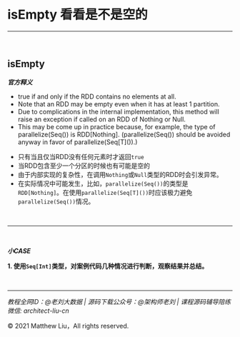 # isEmpty 看看是不是空的

---

<br>

## isEmpty

**_官方释义_**

- true if and only if the RDD contains no elements at all. 
- Note that an RDD may be empty even when it has at least 1 partition. 
- Due to complications in the internal implementation, this method will raise an exception if called on an RDD of Nothing or Null. 
- This may be come up in practice because, for example, the type of parallelize(Seq()) is RDD[Nothing]. (parallelize(Seq()) should be avoided anyway in favor of parallelize(Seq\[T\]()).)

<div class="hint">

- 只有当且仅当RDD没有任何元素时才返回`true`
- 当RDD包含至少一个分区的时候也有可能是空的
- 由于内部实现的复杂性，在调用`Nothing`或`Null`类型的RDD时会引发异常。
- 在实际情况中可能发生，比如，`parallelize(Seq())`的类型是`RDD[Nothing]`。在使用`parallelize(Seq[T]())`时应该极力避免`parallelize(Seq())`情况。

</div>

<br>

---

<br>

**_小CASE_**

**1. 使用`Seq[Int]`类型，对案例代码几种情况进行判断，观察结果并总结。**

<br>

---

_教程全网ID：@老刘大数据 | 源码下载公众号：@架构师老刘 | 课程源码辅导陪练微信: architect-liu-cn_

© 2021 Matthew Liu，All rights reserved. 